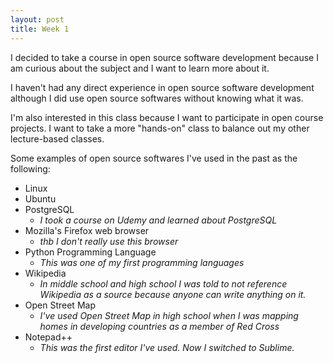 ```yaml
---
layout: post
title: Week 1
---
```



I decided to take a course in open source software development because I am curious about the subject and I want to learn more about it.  

I haven't had any direct experience in open source software development although I did use open source softwares without knowing what it was.

I'm also interested in this class because I want to participate in open course projects.  I want to take a more "hands-on" class to balance out my other lecture-based classes. 

Some examples of open source softwares I've used in the past as the following:
* Linux
* Ubuntu
* PostgreSQL
  * _I took a course on Udemy and learned about PostgreSQL_
* Mozilla's Firefox web browser
  * _thb I don't really use this browser_
* Python Programming Language
  * _This was one of my first programming languages_
* Wikipedia
  * _In middle school and high school I was told to not reference Wikipedia as a source because anyone can write anything on it._  
* Open Street Map 
  * _I've used Open Street Map in high school when I was mapping homes in developing countries as a member of Red Cross_
* Notepad++
  * _This was the first editor I've used. Now I switched to Sublime._


